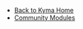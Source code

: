 <!-- markdown-link-check-disable -->
* [Back to Kyma Home](/)
* [Community Modules](/community-modules/user/README.md)
<!-- markdown-link-check-enable -->